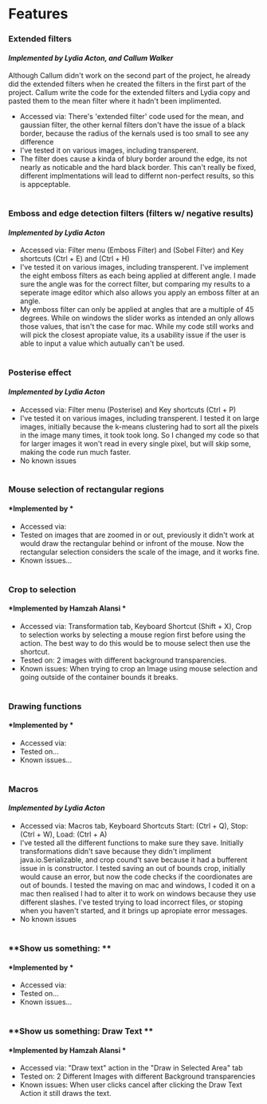 # Features

### **Extended filters**
#### *Implemented by Lydia Acton, and Callum Walker*
Although Callum didn't work on the second part of the project, he already did the extended filters when he created the filters in the first part of the project. Callum write the code for the extended filters and Lydia copy and pasted them to the mean filter where it hadn't been implimented. 
- Accessed via: There's 'extended filter' code used for the mean, and gaussian filter, the other kernal filters don't have the issue of a black border, because the radius of the kernals used is too small to see any difference
- I've tested it on various images, including transperent.
- The filter does cause a kinda of blury border around the edge, its not nearly as noticable and the hard black border. This can't really be fixed, different implmentations will lead to differnt non-perfect results, so this is appceptable.
<br/><br/>

### **Emboss and edge detection filters (filters w/ negative results)**
#### *Implemented by Lydia Acton*
- Accessed via: Filter menu (Emboss Filter) and (Sobel Filter) and Key shortcuts (Ctrl + E) and (Ctrl + H)
- I've tested it on various images, including transperent. I've implement the eight emboss filters as each being applied at different angle. I made sure the angle was for the correct filter, but comparing my results to a seperate image editor which also allows you apply an emboss filter at an angle. 
- My emboss filter can only be applied at angles that are a multiple of 45 degrees. While on windows the slider works as intended an only allows those values, that isn't the case for mac. While my code still works and will pick the closest apropiate value, its a usability issue if the user is able to input a value which autually can't be used.
<br/><br/>

### **Posterise effect**
#### *Implemented by Lydia Acton*
- Accessed via: Filter menu (Posterise) and Key shortcuts (Ctrl + P)
- I've tested it on various images, including transperent. I tested it on large images, initially because the k-means clustering had to sort all the pixels in the image many times, it took took long. So I changed my code so that for larger images it won't read in every single pixel, but will skip some, making the code run much faster.
- No known issues
<br/><br/>

### **Mouse selection of rectangular regions**
#### *Implemented by *
- Accessed via: 
- Tested on images that are zoomed in or out, previously it didn't work at would draw the rectangular behind or infront of the mouse. Now the rectangular selection considers the scale of the image, and it works fine.
- Known issues...
<br/><br/>

### **Crop to selection**
#### *Implemented by Hamzah Alansi *
- Accessed via: Transformation tab, Keyboard Shortcut (Shift + X), Crop to selection works by selecting a mouse region first before using the action. The best way to do this would be to mouse select then use the shortcut.
- Tested on: 2 images with different background transparencies.
- Known issues: When trying to crop an Image using mouse selection and going outside of the container bounds it breaks.
<br/><br/>

### **Drawing functions**
#### *Implemented by *
- Accessed via: 
- Tested on...
- Known issues...
<br/><br/>

### **Macros**
#### *Implemented by Lydia Acton*
- Accessed via: Macros tab, Keyboard Shortcuts Start: (Ctrl + Q), Stop:(Ctrl + W), Load: (Ctrl + A)
- I've tested all the different functions to make sure they save. Initially transformations didn't save because they didn't impliment java.io.Serializable, and crop cound't save because it had a bufferent issue in is constructor. I tested saving an out of bounds crop, initially would cause an error, but now the code checks if the coordionates are out of bounds. I tested the maving on mac and windows, I coded it on a mac then realised I had to alter it to work on windows because they use different slashes. I've tested trying to load incorrect files, or stoping when you haven't started, and it brings up apropiate error messages. 
- No known issues
<br/><br/>

### **Show us something: **
#### *Implemented by *
- Accessed via: 
- Tested on...
- Known issues...
<br/><br/>

### **Show us something: Draw Text **
#### *Implemented by Hamzah Alansi *
- Accessed via: "Draw text" action in the "Draw in Selected Area" tab
- Tested on: 2 Different Images with different Background transparencies
- Known issues: When user clicks cancel after clicking the Draw Text Action it still draws the text.
<br/><br/>